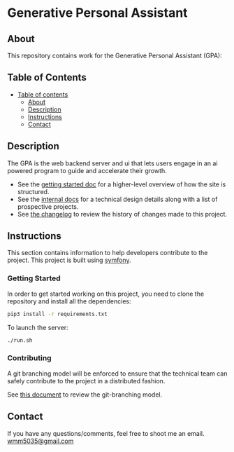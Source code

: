 # Generative Personal Assistant
## About
This repository contains work for the Generative Personal Assistant (GPA): 

## Table of Contents
- [Table of contents](#table-of-contents)
  * [About](#about)
  * [Description](#table-of-contents)
  * [Instructions](#instructions)
  * [Contact](#contact)

## Description
The GPA is the web backend server and ui that lets users engage in an ai powered program to guide and accelerate their growth.

- See the [getting started doc](./docs/GettingStarted.md) for a higher-level overview of how the site is structured.
- See the [internal docs](./docs/InternalDocs.md) for a technical design details along with a list of prospective projects.
- See [the changelog](CHANGELOG.md) to review the history of changes made to this project.

## Instructions
This section contains information to help developers contribute to the project. This project is built using [symfony](https://symfony.com/doc/current/index.html).

### Getting Started
In order to get started working on this project, you need to clone the repository and install all the dependencies:

```bash
pip3 install -r requirements.txt
```

To launch the server:
```bash
./run.sh
```

### Contributing
A git branching model will be enforced to ensure that the technical team can safely contribute to the project in a distributed fashion.

See [this document](./docs/GitWorkflow.md) to review the git-branching model.

## Contact
If you have any questions/comments, feel free to shoot me an email.
[wmm5035@gmail.com](mailto:wmm5035@gmail.com) <br>
